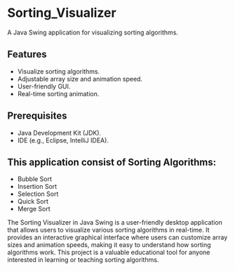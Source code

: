# Sorting_Visualizer
A Java Swing application for visualizing sorting algorithms.

## Features

* Visualize sorting algorithms.
* Adjustable array size and animation speed.
* User-friendly GUI.
* Real-time sorting animation.

## Prerequisites
* Java Development Kit (JDK).
* IDE (e.g., Eclipse, IntelliJ IDEA).

## This application consist of Sorting Algorithms:
* Bubble Sort
* Insertion Sort
* Selection Sort
* Quick Sort
* Merge Sort

The Sorting Visualizer in Java Swing is a user-friendly desktop application that allows users to visualize various sorting algorithms in real-time. It provides an interactive graphical interface where users can customize array sizes and animation speeds, making it easy to understand how sorting algorithms work. This project is a valuable educational tool for anyone interested in learning or teaching sorting algorithms.
